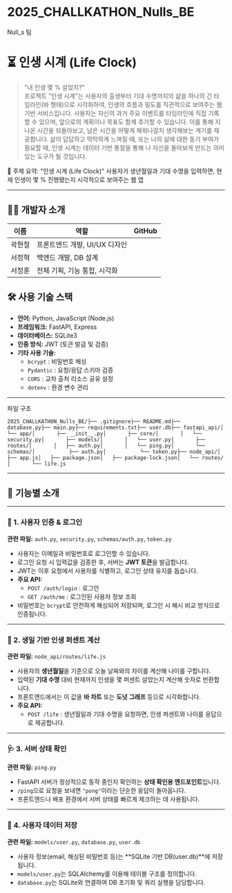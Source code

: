 # 2025_CHALLKATHON_Nulls_BE
Null_s 팀

# ⏳ 인생 시계 (Life Clock)

> "내 인생 몇 % 살았지?"  
프로젝트 "인생 시계"는 사용자의 출생부터 기대 수명까지의 삶을 하나의 긴 타임라인(바 형태)으로 시각화하여, 인생의 흐름과 밀도를 직관적으로 보여주는 웹 기반 서비스입니다. 사용자는 자신의 과거 주요 이벤트를 타임라인에 직접 기록할 수 있으며, 앞으로의 계획이나 목표도 함께 추가할 수 있습니다. 이를 통해 지나온 시간을 되돌아보고, 남은 시간을 어떻게 채워나갈지 생각해보는 계기를 제공합니다. 삶이 답답하고 막막하게 느껴질 때, 또는 나의 삶에 대한 동기 부여가 필요할 때, 인생 시계는  데이터 기반 통찰을 통해 나 자신을 돌아보게 만드는 의미 있는 도구가 될 것입니다.

📌 주제 요약: "인생 시계 (Life Clock)"
사용자가 생년월일과 기대 수명을 입력하면,
현재 인생이 몇 % 진행됐는지 시각적으로 보여주는 웹 앱

---

## 👩‍💻 개발자 소개

| 이름 | 역할 | GitHub |
|------|------|--------|
| 곽현철 | 프론트엔드 개발, UI/UX 디자인 |  |
| 서정혁 | 백엔드 개발, DB 설계 |  |
| 서정훈 | 전체 기획, 기능 통합, 시각화 | |

## 🛠️ 사용 기술 스택

- **언어:** Python, JavaScript (Node.js)  
- **프레임워크:** FastAPI, Express  
- **데이터베이스:** SQLite3  
- **인증 방식:** JWT (토큰 발급 및 검증)  
- **기타 사용 기술:**  
  - `bcrypt` : 비밀번호 해싱  
  - `Pydantic` : 요청/응답 스키마 검증  
  - `CORS` : 교차 출처 리소스 공유 설정  
  - `dotenv` : 환경 변수 관리

---
파일 구조
<pre><code>2025_CHALLKATHON_Nulls_BE/├── .gitignore├── README.md├── database.py├── main.py├── requirements.txt├── user.db├── fastapi_api/│   └── app/│       ├── __init__.py│       ├── core/│       │   └── security.py│       ├── models/│       │   └── user.py│       ├── routes/│       │   ├── auth.py│       │   └── ping.py│       └── schemas/│           ├── auth.py│           └── token.py├── node_api/│   ├── app.js│   ├── package.json│   ├── package-lock.json│   └── routes/│       └── life.js</code></pre>
---
## 🔧 기능별 소개

---

### 🔐 1. 사용자 인증 & 로그인  
**관련 파일:** `auth.py`, `security.py`, `schemas/auth.py`, `token.py`

- 사용자는 이메일과 비밀번호로 로그인할 수 있습니다.  
- 로그인 요청 시 입력값을 검증한 후, 서버는 **JWT 토큰**을 발급합니다.  
- JWT는 이후 요청에서 사용자를 식별하고, 로그인 상태 유지를 돕습니다.  
- **주요 API:**  
  - `POST /auth/login` : 로그인  
  - `GET /auth/me` : 로그인된 사용자 정보 조회  
- 비밀번호는 `bcrypt`로 안전하게 해싱되어 저장되며, 로그인 시 해시 비교 방식으로 인증됩니다.

---

### 🧠 2. 생일 기반 인생 퍼센트 계산  
**관련 파일:** `node_api/routes/life.js`

- 사용자의 **생년월일**을 기준으로 오늘 날짜와의 차이를 계산해 나이를 구합니다.  
- 입력된 **기대 수명** 대비 현재까지 인생을 몇 퍼센트 살았는지 계산해 숫자로 반환합니다.  
- 프론트엔드에서는 이 값을 **바 차트** 또는 **도넛 그래프** 등으로 시각화합니다.  
- **주요 API:**  
  - `POST /life` : 생년월일과 기대 수명을 요청하면, 인생 퍼센트와 나이를 응답으로 제공합니다.

---

### 🩺 3. 서버 상태 확인  
**관련 파일:** `ping.py`

- FastAPI 서버가 정상적으로 동작 중인지 확인하는 **상태 확인용 엔드포인트**입니다.  
- `/ping`으로 요청을 보내면 `"pong"`이라는 단순한 응답이 돌아옵니다.  
- 프론트엔드나 배포 환경에서 서버 상태를 빠르게 체크하는 데 사용됩니다.

---

### 📄 4. 사용자 데이터 저장  
**관련 파일:** `models/user.py`, `database.py`, `user.db`

- 사용자 정보(email, 해싱된 비밀번호 등)는 **SQLite 기반 DB(user.db)**에 저장됩니다.  
- `models/user.py`는 SQLAlchemy를 이용해 테이블 구조를 정의합니다.  
- `database.py`는 SQLite와 연결하여 DB 초기화 및 쿼리 실행을 담당합니다.
